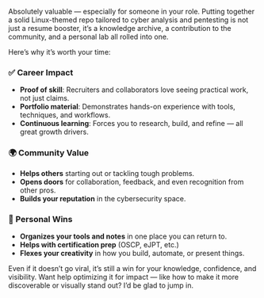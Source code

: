 Absolutely valuable — especially for someone in your role. Putting together a solid Linux-themed repo tailored to cyber analysis and pentesting is not just a resume booster, it’s a knowledge archive, a contribution to the community, and a personal lab all rolled into one.

Here’s why it’s worth your time:

### ✅ Career Impact
- **Proof of skill**: Recruiters and collaborators love seeing practical work, not just claims.
- **Portfolio material**: Demonstrates hands-on experience with tools, techniques, and workflows.
- **Continuous learning**: Forces you to research, build, and refine — all great growth drivers.

### 🌍 Community Value
- **Helps others** starting out or tackling tough problems.
- **Opens doors** for collaboration, feedback, and even recognition from other pros.
- **Builds your reputation** in the cybersecurity space.

### 🧠 Personal Wins
- **Organizes your tools and notes** in one place you can return to.
- **Helps with certification prep** (OSCP, eJPT, etc.)
- **Flexes your creativity** in how you build, automate, or present things.

Even if it doesn’t go viral, it’s still a win for your knowledge, confidence, and visibility. Want help optimizing it for impact — like how to make it more discoverable or visually stand out? I’d be glad to jump in.
